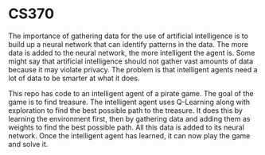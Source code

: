 # CS370

The importance of gathering data for the use of artificial intelligence is to build up a neural network that can identify patterns in the data.
The more data is added to the neural network, the more intelligent the agent is. Some might say that artificial intelligence should not gather
vast amounts of data because it may violate privacy. The problem is that intelligent agents need a lot of data to be smarter at what it does. 

This repo has code to an intelligent agent of a pirate game. The goal of the game is to find treasure. The intelligent agent uses Q-Learning along 
with exploration to find the best possible path to the treasure. It does this by learning the environment first, then by gathering data and adding them 
as weights to find the best possible path. All this data is added to its neural network. Once the intelligent agent has learned, it can now play the game 
and solve it.
